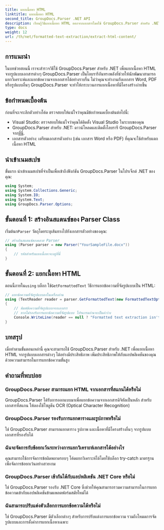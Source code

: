 ```yaml
---
title: แยกเนื้อหา HTML
linktitle: แยกเนื้อหา HTML
second_title: GroupDocs.Parser .NET API
description: เรียนรู้วิธีแยกเนื้อหา HTML ออกจากเอกสารโดยใช้ GroupDocs.Parser สำหรับ .NET บทช่วยสอนที่ปฏิบัติตามง่ายพร้อมตัวอย่างโค้ดและคำแนะนำทีละขั้นตอน
type: docs
weight: 12
url: /th/net/formatted-text-extraction/extract-html-content/
---
```

## การแนะนำ
ในบทช่วยสอนนี้ เราจะสำรวจวิธีใช้ GroupDocs.Parser สำหรับ .NET เพื่อแยกเนื้อหา HTML จากรูปแบบเอกสารต่างๆ GroupDocs.Parser เป็นไลบรารีอันทรงพลังที่ช่วยให้นักพัฒนาสามารถแยกวิเคราะห์และแยกข้อความจากเอกสารได้อย่างราบรื่น ไม่ว่าคุณจะทำงานกับเอกสาร Word, PDF หรือรูปแบบอื่นๆ GroupDocs.Parser จะทำให้กระบวนการแยกเนื้อหาที่มีโครงสร้างง่ายขึ้น
## ข้อกำหนดเบื้องต้น
ก่อนที่จะเจาะลึกตัวอย่างโค้ด ตรวจสอบให้แน่ใจว่าคุณมีข้อกำหนดเบื้องต้นต่อไปนี้:
- Visual Studio: ตรวจสอบให้แน่ใจว่าคุณได้ติดตั้ง Visual Studio ในระบบของคุณ
-  GroupDocs.Parser สำหรับ .NET: ดาวน์โหลดและติดตั้งไลบรารี GroupDocs.Parser จาก[ที่นี่](https://releases.groupdocs.com/parser/net/).
- เอกสารตัวอย่าง: เตรียมเอกสารตัวอย่าง (เช่น เอกสาร Word หรือ PDF) ที่คุณจะใช้สำหรับแตกเนื้อหา HTML

## นำเข้าเนมสเปซ
ขั้นแรก นำเข้าเนมสเปซที่จำเป็นเพื่อเข้าถึงฟังก์ชัน GroupDocs.Parser ในโปรเจ็กต์ .NET ของคุณ:
```csharp
using System;
using System.Collections.Generic;
using System.IO;
using System.Text;
using GroupDocs.Parser.Options;
```
## ขั้นตอนที่ 1: สร้างอินสแตนซ์ของ Parser Class
 เริ่มต้นก`Parser` วัตถุโดยระบุเส้นทางไปยังเอกสารตัวอย่างของคุณ:
```csharp
// สร้างอินสแตนซ์ของคลาส Parser
using (Parser parser = new Parser("YourSampleFile.docx"))
{
    // รหัสสำหรับแยกเนื้อหาจะอยู่ที่นี่
}
```
## ขั้นตอนที่ 2: แยกเนื้อหา HTML
 ตอนนี้ภายใน`using` บล็อก ใช้`GetFormattedText` วิธีการแยกข้อความที่จัดรูปแบบเป็น HTML:
```csharp
// แยกข้อความที่จัดรูปแบบลงในเครื่องอ่าน
using (TextReader reader = parser.GetFormattedText(new FormattedTextOptions(FormattedTextMode.Html)))
{
    // พิมพ์ข้อความที่จัดรูปแบบจากเอกสาร
    // หากไม่รองรับการแยกข้อความที่จัดรูปแบบ โปรแกรมอ่านจะเป็นค่าว่าง
    Console.WriteLine(reader == null ? "Formatted text extraction isn't supported" : reader.ReadToEnd());
}
```

## บทสรุป
เมื่อทำตามขั้นตอนเหล่านี้ คุณจะสามารถใช้ GroupDocs.Parser สำหรับ .NET เพื่อแยกเนื้อหา HTML จากรูปแบบเอกสารต่างๆ ได้อย่างมีประสิทธิภาพ เพิ่มประสิทธิภาพให้กับแอปพลิเคชันของคุณด้วยความสามารถในการแยกข้อความขั้นสูง

## คำถามที่พบบ่อย
### GroupDocs.Parser สามารถแยก HTML จากเอกสารที่สแกนได้หรือไม่
GroupDocs.Parser ได้รับการออกแบบมาเพื่อแยกข้อความจากเอกสารดิจิทัลเป็นหลัก สำหรับเอกสารที่สแกน ให้ลองใช้โซลูชัน OCR (Optical Character Recognition)
### GroupDocs.Parser รองรับการแยกตารางและรูปภาพหรือไม่
ใช่ GroupDocs.Parser สามารถแยกตาราง รูปภาพ และเนื้อหาที่มีโครงสร้างอื่นๆ จากรูปแบบเอกสารที่รองรับได้
### ฉันจะจัดการกับข้อยกเว้นระหว่างการแยกวิเคราะห์เอกสารได้อย่างไร
คุณสามารถใช้การจัดการข้อผิดพลาดรอบๆ โค้ดแยกวิเคราะห์ได้โดยใช้บล็อก try-catch มาตรฐานเพื่อจัดการข้อยกเว้นอย่างสวยงาม
### GroupDocs.Parser เข้ากันได้กับแอปพลิเคชัน .NET Core หรือไม่
ใช่ GroupDocs.Parser รองรับ .NET Core ซึ่งช่วยให้คุณสามารถรวมความสามารถในการแยกข้อความเข้ากับแอปพลิเคชันข้ามแพลตฟอร์มสมัยใหม่ได้
### ฉันสามารถปรับแต่งตัวเลือกการแยกข้อความได้หรือไม่
ใช่ GroupDocs.Parser มีตัวเลือกต่างๆ สำหรับการปรับแต่งการแยกข้อความ รวมถึงโหมดการจัดรูปแบบและการตั้งค่าการแยกเนื้อหาเฉพาะ